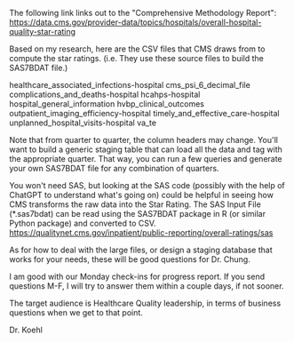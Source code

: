 The following link links out to the "Comprehensive Methodology Report":
https://data.cms.gov/provider-data/topics/hospitals/overall-hospital-quality-star-rating

Based on my research, here are the CSV files that CMS draws from to compute the star ratings. (i.e. They use these source files to build the SAS7BDAT file.) 

healthcare_associated_infections-hospital
cms_psi_6_decimal_file
complications_and_deaths-hospital
hcahps-hospital
hospital_general_information
hvbp_clinical_outcomes
outpatient_imaging_efficiency-hospital
timely_and_effective_care-hospital
unplanned_hospital_visits-hospital
va_te

Note that from quarter to quarter, the column headers may change. You'll want to build a generic staging table that can load all the data and tag with the appropriate quarter. That way, you can run a few queries and generate your own SAS7BDAT file for any combination of quarters. 

You won't need SAS, but looking at the SAS code (possibly with the help of ChatGPT to understand what's going on) could be helpful in seeing how CMS transforms the raw data into the Star Rating. The SAS Input File (*.sas7bdat) can be read using the SAS7BDAT package in R (or similar Python package) and converted to CSV.
https://qualitynet.cms.gov/inpatient/public-reporting/overall-ratings/sas

As for how to deal with the large files, or design a staging database that works for your needs, these will be good questions for Dr. Chung. 

I am good with our Monday check-ins for progress report. If you send questions M-F, I will try to answer them within a couple days, if not sooner. 

The target audience is Healthcare Quality leadership, in terms of business questions when we get to that point. 

Dr. Koehl
